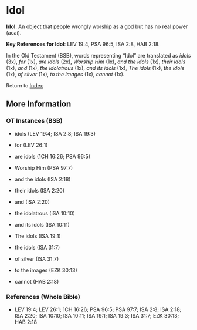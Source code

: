 # Idol
**Idol**. 
An object that people wrongly worship as a god but has no real power (acai). 


**Key References for Idol**: 
LEV 19:4, PSA 96:5, ISA 2:8, HAB 2:18. 


In the Old Testament (BSB), words representing “Idol” are translated as 
*idols* (3x), *for* (1x), *are idols* (2x), *Worship Him* (1x), *and the idols* (1x), *their idols* (1x), *and* (1x), *the idolatrous* (1x), *and its idols* (1x), *The idols* (1x), *the idols* (1x), *of silver* (1x), *to the images* (1x), *cannot* (1x). 




Return to [Index](00-Index.md)

## More Information

### OT Instances (BSB)

* idols (LEV 19:4; ISA 2:8; ISA 19:3)

* for (LEV 26:1)

* are idols (1CH 16:26; PSA 96:5)

* Worship Him (PSA 97:7)

* and the idols (ISA 2:18)

* their idols (ISA 2:20)

* and (ISA 2:20)

* the idolatrous (ISA 10:10)

* and its idols (ISA 10:11)

* The idols (ISA 19:1)

* the idols (ISA 31:7)

* of silver (ISA 31:7)

* to the images (EZK 30:13)

* cannot (HAB 2:18)



### References (Whole Bible)

* LEV 19:4; LEV 26:1; 1CH 16:26; PSA 96:5; PSA 97:7; ISA 2:8; ISA 2:18; ISA 2:20; ISA 10:10; ISA 10:11; ISA 19:1; ISA 19:3; ISA 31:7; EZK 30:13; HAB 2:18



